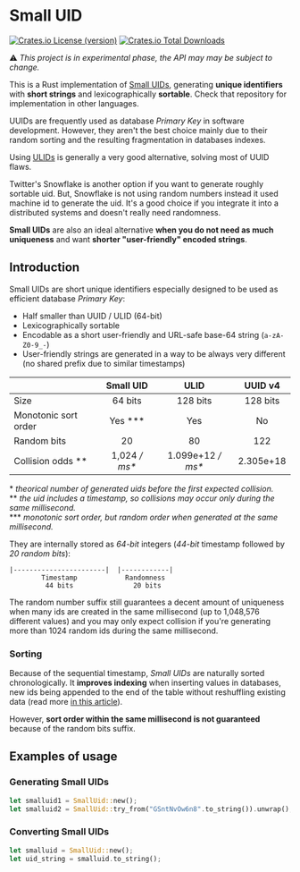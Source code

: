 # Small UID

[![Crates.io License (version)](https://img.shields.io/crates/l/small_uid/0.2.2)](https://crates.io/crates/small_uid)
[![Crates.io Total Downloads](https://img.shields.io/crates/d/small_uid)](https://crates.io/crates/small_uid)

⚠️ _This project is in experimental phase, the API may may be subject to
change._

This is a Rust implementation of [Small UIDs](https://github.com/al-ula/small_uid-rs),
generating **unique identifiers** with **short strings** and lexicographically
**sortable**. Check that repository for implementation in other languages.

UUIDs are frequently used as database _Primary Key_ in software development.
However, they aren't the best choice mainly due to their random sorting and the
resulting fragmentation in databases indexes.

Using [ULIDs](https://github.com/ulid/spec) is generally a very good
alternative, solving most of UUID flaws.

Twitter's Snowflake is another option if you want to generate roughly sortable
uid. But, Snowflake is not using random numbers instead it used machine id to
generate the uid. It's a good choice if you integrate it into a distributed
systems and doesn't really need randomness.

**Small UIDs** are also an ideal alternative **when you do not need as much
uniqueness** and want **shorter "user-friendly" encoded strings**.

## Introduction

Small UIDs are short unique identifiers especially designed to be used as
efficient database _Primary Key_:

- Half smaller than UUID / ULID (64-bit)
- Lexicographically sortable
- Encodable as a short user-friendly and URL-safe base-64 string (`a-zA-Z0-9_-`)
- User-friendly strings are generated in a way to be always very different (no
  shared prefix due to similar timestamps)

|                           |      Small UID      |         ULID          |  UUID v4  |
| ------------------------- | :-----------------: | :-------------------: | :-------: |
| Size                      |       64 bits       |       128 bits        | 128 bits  |
| Monotonic sort order      | Yes &ast;&ast;&ast; |          Yes          |    No     |
| Random bits               |         20          |          80           |    122    |
| Collision odds &ast;&ast; |  1,024 _/ ms&ast;_  | 1.099e+12 _/ ms&ast;_ | 2.305e+18 |

&ast; _theorical number of generated uids before the first expected collision._\
&ast;&ast; _the uid includes a timestamp, so collisions may occur only during
the same millisecond._\
&ast;&ast;&ast; _monotonic sort order, but random order when generated at the
same millisecond._

They are internally stored as _64-bit_ integers (_44-bit_ timestamp followed by
_20 random bits_):

    |-----------------------|  |------------|
            Timestamp            Randomness
             44 bits               20 bits

The random number suffix still guarantees a decent amount of uniqueness when
many ids are created in the same millisecond (up to 1,048,576 different values)
and you may only expect collision if you're generating more than 1024 random ids
during the same millisecond.

### Sorting

Because of the sequential timestamp, _Small UIDs_ are naturally sorted
chronologically. It **improves indexing** when inserting values in databases,
new ids being appended to the end of the table without reshuffling existing data
(read more
[in this article](https://www.codeproject.com/Articles/388157/GUIDs-as-fast-primary-keys-under-multiple-database)).

However, **sort order within the same millisecond is not guaranteed** because of
the random bits suffix.

## Examples of usage

### Generating Small UIDs

```rust
let smalluid1 = SmallUid::new();
let smalluid2 = SmallUid::try_from("GSntNvOw6n8".to_string()).unwrap();
```

### Converting Small UIDs

```rust
let smalluid = SmallUid::new();
let uid_string = smalluid.to_string();
```
